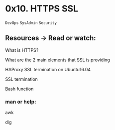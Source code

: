 # 0x10. HTTPS SSL

` DevOps `  ` SysAdmin ` ` Security `

##  Resources -> Read or watch:

What is HTTPS?

What are the 2 main elements that SSL is providing

HAProxy SSL termination on Ubuntu16.04

SSL termination

Bash function

### man or help:

awk

dig
